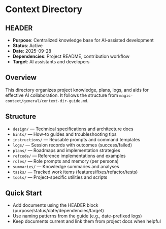 # Context Directory

## HEADER
- **Purpose**: Centralized knowledge base for AI-assisted development
- **Status**: Active
- **Date**: 2025-09-28
- **Dependencies**: Project README, contribution workflow
- **Target**: AI assistants and developers

## Overview
This directory organizes project knowledge, plans, logs, and aids for effective AI collaboration. It follows the structure from `magic-context/general/context-dir-guide.md`.

## Structure
- `design/` — Technical specifications and architecture docs
- `hints/` — How-to guides and troubleshooting tips
- `instructions/` — Reusable prompts and command templates
- `logs/` — Session records with outcomes (success/failed)
- `plans/` — Roadmaps and implementation strategies
- `refcode/` — Reference implementations and examples
- `roles/` — Role prompts and memory (per persona)
- `summaries/` — Knowledge summaries and analyses
- `tasks/` — Tracked work items (features/fixes/refactor/tests)
- `tools/` — Project-specific utilities and scripts

## Quick Start
- Add documents using the HEADER block (purpose/status/date/dependencies/target)
- Use naming patterns from the guide (e.g., date-prefixed logs)
- Keep documents current and link them from project docs when helpful

